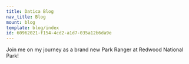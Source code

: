 ```yaml
---
title: Datica Blog
nav_title: Blog
mount: blog
template: blog/index
id: 60962021-f154-4cd2-a1d7-035a12b6da9e
---
```

Join me on my journey as a brand new Park Ranger at Redwood National Park!
